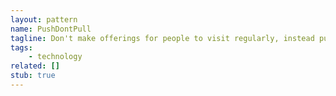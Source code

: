 ```yaml
---
layout: pattern
name: PushDontPull
tagline: Don't make offerings for people to visit regularly, instead push the news they need to their inbox.
tags:
    - technology
related: []
stub: true
---
```

